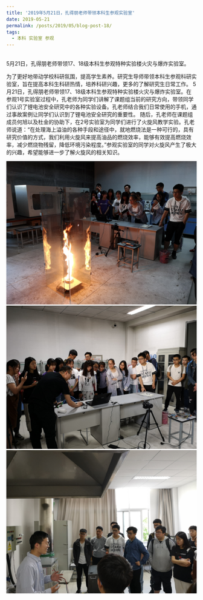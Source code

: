 ```yaml
---
title: '2019年5月21日，孔得朋老师带领本科生参观实验室'
date: 2019-05-21
permalink: /posts/2019/05/blog-post-18/
tags:
  - 本科 实验室 参观
---
```




​       
5月21日，孔得朋老师带领17、18级本科生参观特种实验楼火灾与爆炸实验室。


​       为了更好地带动学校科研氛围，提高学生素养。研究生导师带领本科生参观科研实验室，旨在提高本科生科研热情，培养科研兴趣，更多的了解研究生日常工作。
5月21日，孔得朋老师带领17、18级本科生参观特种实验楼火灾与爆炸实验室。在参观1号实验室过程中，孔老师为同学们讲解了课题组当前的研究方向，带领同学们认识了锂电池安全研究中的各种实验设备。孔老师结合我们日常使用的手机，通过事故案例让同学们认识到了锂电池安全研究的重要性。
随后，孔老师在课题组成员何旭以及杜金的协助下，在2号实验室为同学们进行了火旋风教学实验。孔老师说道：“在处理海上溢油的各种手段和途径中，就地燃烧法是一种可行的，具有研究价值的方式，我们利用火旋风来提高油品的燃烧效率，能够有效提高燃烧效率，减少燃烧物残留，降低环境污染程度。”参观实验室的同学对火旋风产生了极大的兴趣，希望能够进一步了解火旋风的相关知识。




![](/images/本科生参观实验室/1.jpg)
![](/images/本科生参观实验室/2.jpg)
![](/images/本科生参观实验室/3.jpg)
